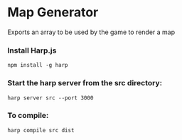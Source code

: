 

# Map Generator

Exports an array to be used by the game to render a map


### Install Harp.js
```shell
npm install -g harp
```

### Start the harp server from the src directory:
```shell
harp server src --port 3000
```

### To compile:
```shell
harp compile src dist
```
